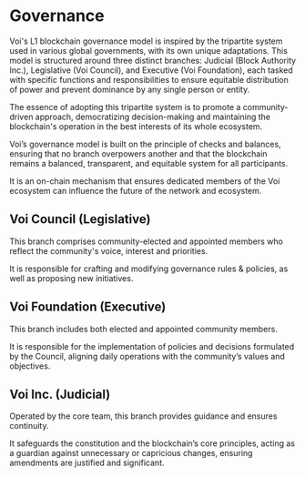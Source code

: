 # Governance

Voi's L1 blockchain governance model is inspired by the tripartite system used in various global governments, with its own unique adaptations. This model is structured around three distinct branches: Judicial (Block Authority Inc.), Legislative (Voi Council), and Executive (Voi Foundation), each tasked with specific functions and responsibilities to ensure equitable distribution of power and prevent dominance by any single person or entity.

The essence of adopting this tripartite system is to promote a community-driven approach, democratizing decision-making and maintaining the blockchain's operation in the best interests of its whole ecosystem. 

Voi’s governance model is built on the principle of checks and balances, ensuring that no branch overpowers another and that the blockchain remains a balanced, transparent, and equitable system for all participants. 

It is an on-chain mechanism that ensures dedicated members of the Voi ecosystem can influence the future of the network and ecosystem. 

## Voi Council (Legislative)
This branch comprises community-elected and appointed members who reflect the community's voice, interest and priorities. 

It is responsible for crafting and modifying governance rules & policies, as well as proposing new initiatives. 

## Voi Foundation (Executive)
This branch includes both elected and appointed community members. 

It is responsible for the implementation of policies and decisions formulated by the Council, aligning daily operations with the community’s values and objectives.

## Voi Inc. (Judicial)
Operated by the core team, this branch provides guidance and ensures continuity. 

It safeguards the constitution and the blockchain’s core principles, acting as a guardian against unnecessary or capricious changes, ensuring amendments are justified and significant.